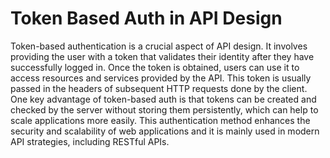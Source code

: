 # Token Based Auth in API Design

Token-based authentication is a crucial aspect of API design. It involves providing the user with a token that validates their identity after they have successfully logged in. Once the token is obtained, users can use it to access resources and services provided by the API. This token is usually passed in the headers of subsequent HTTP requests done by the client. One key advantage of token-based auth is that tokens can be created and checked by the server without storing them persistently, which can help to scale applications more easily. This authentication method enhances the security and scalability of web applications and it is mainly used in modern API strategies, including RESTful APIs.
